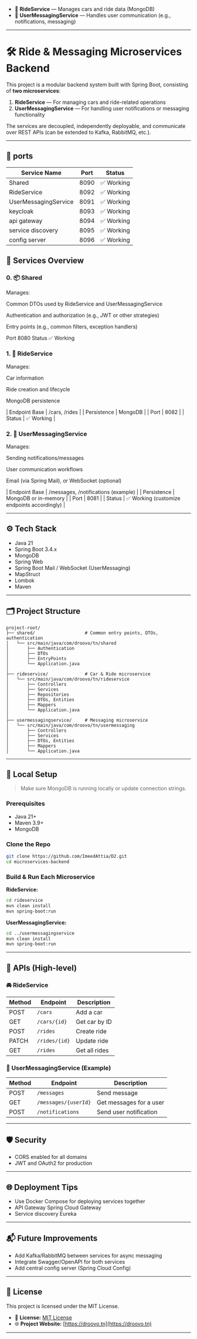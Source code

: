* 🚗 **RideService** — Manages cars and ride data (MongoDB)
* 💬 **UserMessagingService** — Handles user communication (e.g., notifications, messaging)

---

# 🛠️ Ride & Messaging Microservices Backend

This project is a modular backend system built with Spring Boot, consisting of **two microservices**:

1. **RideService** — For managing cars and ride-related operations
2. **UserMessagingService** — For handling user notifications or messaging functionality

The services are decoupled, independently deployable, and communicate over REST APIs (can be extended to Kafka, RabbitMQ, etc.).

---

## 🚀 ports

| Service Name          | Port | Status |
| --------------------- | ---- | ------ |
| Shared                | 8090 | ✅ Working |
| RideService          | 8092 | ✅ Working |
| UserMessagingService | 8091 | ✅ Working |
| keycloak           | 8093 | ✅ Working |
| api gateway           | 8094 | ✅ Working |
| service discovery | 8095 | ✅ Working |
| config server | 8096 | ✅ Working |

## 🚀 Services Overview

### 0. 📦 Shared
Manages:

Common DTOs used by RideService and UserMessagingService

Authentication and authorization (e.g., JWT or other strategies)

Entry points (e.g., common filters, exception handlers)

Port	8080
Status	✅ Working

### 1. 🚗 RideService
   Manages:

Car information

Ride creation and lifecycle

MongoDB persistence

| Endpoint Base | /cars, /rides |
| Persistence | MongoDB |
| Port | 8082 |
| Status | ✅ Working |

### 2. 💬 UserMessagingService
   Manages:

Sending notifications/messages

User communication workflows

Email (via Spring Mail), or WebSocket (optional)

| Endpoint Base | /messages, /notifications (example) |
| Persistence | MongoDB or in-memory |
| Port | 8081 |
| Status | ✅ Working (customize endpoints accordingly) |

---

## ⚙️ Tech Stack

* Java 21
* Spring Boot 3.4.x
* MongoDB
* Spring Web
* Spring Boot Mail / WebSocket (UserMessaging)
* MapStruct
* Lombok
* Maven

---

## 🗂️ Project Structure

```
project-root/
├── shared/                   # Common entry points, DTOs, authentication
│   └── src/main/java/com/droovo/tn/shared
│       ├── Authentication
│       ├── DTOs
│       ├── EntryPoints
│       └── Application.java
│
├── rideservice/              # Car & Ride microservice
│   └── src/main/java/com/droovo/tn/rideservice
│       ├── Controllers
│       ├── Services
│       ├── Repositories
│       ├── DTOs, Entities
│       ├── Mappers
│       └── Application.java
│
├── usermessagingservice/     # Messaging microservice
│   └── src/main/java/com/droovo/tn/usermessaging
│       ├── Controllers
│       ├── Services
│       ├── DTOs, Entities
│       ├── Mappers
│       └── Application.java
```

---

## 🧪 Local Setup

> Make sure MongoDB is running locally or update connection strings.

### Prerequisites

* Java 21+
* Maven 3.9+
* MongoDB

### Clone the Repo

```bash
git clone https://github.com/ImeedAttia/D2.git
cd microservices-backend
```

### Build & Run Each Microservice

**RideService:**

```bash
cd rideservice
mvn clean install
mvn spring-boot:run
```

**UserMessagingService:**

```bash
cd ../usermessagingservice
mvn clean install
mvn spring-boot:run
```

---

## 🧩 APIs (High-level)

### 🚘 RideService

| Method | Endpoint      | Description   |
| ------ | ------------- | ------------- |
| POST   | `/cars`       | Add a car     |
| GET    | `/cars/{id}`  | Get car by ID |
| POST   | `/rides`      | Create ride   |
| PATCH  | `/rides/{id}` | Update ride   |
| GET    | `/rides`      | Get all rides |

### 💬 UserMessagingService (Example)

| Method | Endpoint             | Description             |
| ------ | -------------------- | ----------------------- |
| POST   | `/messages`          | Send message            |
| GET    | `/messages/{userId}` | Get messages for a user |
| POST   | `/notifications`     | Send user notification  |

---

## 🛡️ Security

* CORS enabled for all domains
* JWT and OAuth2 for production

---

## 🌐 Deployment Tips

* Use Docker Compose for deploying services together
* API Gateway Spring Cloud Gateway
* Service discovery Eureka

---

## 📬 Future Improvements

* Add Kafka/RabbitMQ between services for async messaging
* Integrate Swagger/OpenAPI for both services
* Add central config server (Spring Cloud Config)

---

## 📄 License

This project is licensed under the MIT License.
* 📄 **License:** [MIT License](https://droovo.tn/privacy-policy)
* 🌐 **Project Website:** [https://droovo.tn](https://droovo.tn)

---
